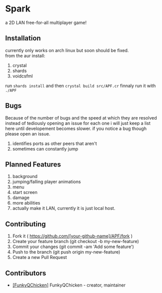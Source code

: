 # Spark

a 2D LAN free-for-all multiplayer game!

## Installation

currently only works on arch linux but soon should be fixed.  
from the aur install:
1. crystal 
2. shards
3. voidcsfml
  
run `shards install`
and then `crystal build src/APF.cr`
finnaly run it with `./APF`

## Bugs
Because of the number of bugs and the speed at which they are resolved  
instead of tediously opening an issue for each one i will just keep a list  
here until developement becomes slower. if you notice a bug though  
please open an issue.
1. identifies ports as other peers that aren't
2. sometimes can constantly jump

## Planned Features  
1. background
2. jumping/falling player animations
3. menu
4. start screen
5. damage
6. more abilities
7. actually make it LAN, currently it is just local host.

## Contributing

1. Fork it ( https://github.com/[your-github-name]/APF/fork )
2. Create your feature branch (git checkout -b my-new-feature)
3. Commit your changes (git commit -am 'Add some feature')
4. Push to the branch (git push origin my-new-feature)
5. Create a new Pull Request

## Contributors

- [[FunkyQChicken]](https://github.com/[FunkyQChicken]) FunkyQChicken - creator, maintainer
